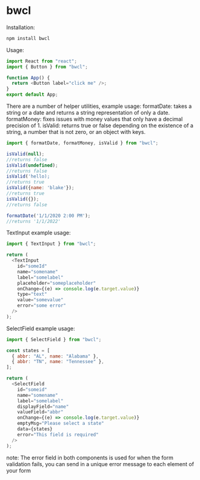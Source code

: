 # bwcl

Installation:

```js
npm install bwcl
```

Usage:

```js
import React from "react";
import { Button } from "bwcl";

function App() {
  return <Button label="click me" />;
}
export default App;
```

There are a number of helper utilities, example usage:
formatDate: takes a string or a date and returns a string representation of only a date.
formatMoney: fixes issues with money values that only have a decimal precision of 1.
isValid: returns true or false depending on the existence of a string, a number that is not zero, or an object with keys.

```js
import { formatDate, formatMoney, isValid } from "bwcl";

isValid(null);
//returns false
isValid(undefined);
//returns false
isValid('hello);
//returns true
isValid({name: 'blake'});
//returns true
isValid({});
//returns false

formatDate('1/1/2020 2:00 PM');
//returns '1/1/2022'
```

TextInput example usage:

```js
import { TextInput } from "bwcl";

return (
  <TextInput
    id="someId"
    name="somename"
    label="somelabel"
    placeholder="someplaceholder"
    onChange={(e) => console.log(e.target.value)}
    type="text"
    value="somevalue"
    error="some error"
  />
);
```

SelectField example usage:

```js
import { SelectField } from "bwcl";

const states = [
  { abbr: "AL", name: "Alabama" },
  { abbr: "TN", name: "Tennessee" },
];

return (
  <SelectField
    id="someid"
    name="somename"
    label="somelabel"
    displayField="name"
    valueField="abbr"
    onChange={(e) => console.log(e.target.value)}
    emptyMsg="Please select a state"
    data={states}
    error="This field is required"
  />
);
```

note: The error field in both components is used for when the form validation fails, you can
send in a unique error message to each element of your form
